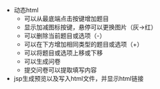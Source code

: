 * 动态html
  * 可以从最底端点击按键增加题目
  * 显示加减图标按键，悬停可以更换图片（灰->红）
  * 可以删除当前题目或选项（-）
  * 可以在下方增加相同类型的题目或选项（+）
  * 可以将题目或选项上移或下移
  * 可以生成问卷
  * 提交问卷可以提取填写内容
* jsp生成预览以及写入html文件，并显示html链接